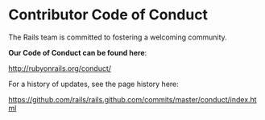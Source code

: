 # Contributor Code of Conduct

The Rails team is committed to fostering a welcoming community.

**Our Code of Conduct can be found here**:

http://rubyonrails.org/conduct/

For a history of updates, see the page history here:

https://github.com/rails/rails.github.com/commits/master/conduct/index.html

